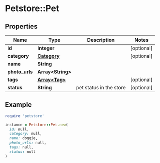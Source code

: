 # Petstore::Pet

## Properties

| Name | Type | Description | Notes |
| ---- | ---- | ----------- | ----- |
| **id** | **Integer** |  | [optional] |
| **category** | [**Category**](Category.md) |  | [optional] |
| **name** | **String** |  |  |
| **photo_urls** | **Array&lt;String&gt;** |  |  |
| **tags** | [**Array&lt;Tag&gt;**](Tag.md) |  | [optional] |
| **status** | **String** | pet status in the store | [optional] |

## Example

```ruby
require 'petstore'

instance = Petstore::Pet.new(
  id: null,
  category: null,
  name: doggie,
  photo_urls: null,
  tags: null,
  status: null
)
```

